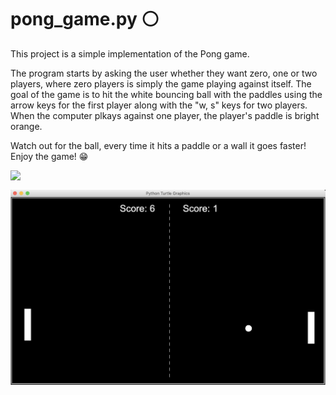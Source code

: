 # pong_game.py :white_circle:

This project is a simple implementation of the Pong game.

The program starts by asking the user whether they want zero, one or two players, where zero players is simply the game playing against itself. 
The goal of the game is to hit the white bouncing ball with the paddles using the arrow keys for the first player along with the "w, s" keys for two players. 
When the computer plkays against one player, the player's paddle is bright orange. 

Watch out for the ball, every time it hits a paddle or a wall it goes faster!
Enjoy the game! :grin:

<img src="pong.png" 
style="float: left; 
margin-right: 15px;" />​


<img src="pong2.png" 
style="float: left; 
margin-right: 15px;" />​
